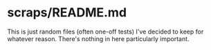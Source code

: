 # scraps/README.md

This is just random files (often one-off tests) I've decided to keep for whatever reason. There's nothing in here particularly important.

